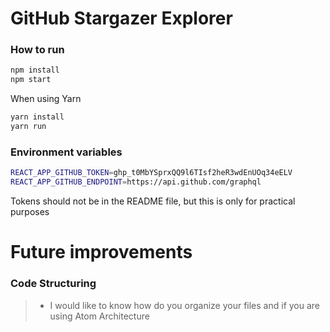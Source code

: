 # GitHub Stargazer Explorer
### How to run
```sh
npm install
npm start
```
When using Yarn
```sh
yarn install
yarn run
```

### Environment variables
```sh
REACT_APP_GITHUB_TOKEN=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
REACT_APP_GITHUB_ENDPOINT=https://api.github.com/graphql
```
Tokens should not be in the README file, but this is only for practical purposes

# Future improvements
### Code Structuring
> - I would like to know how do you organize your files and if you are using Atom Architecture
